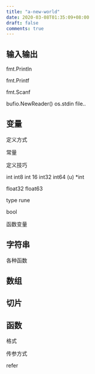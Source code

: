 ```yaml
---
title: "a-new-world"
date: 2020-03-08T01:35:09+08:00
draft: false
comments: true
---
```


## 输入输出

fmt.Println

fmt.Printf

fmt.Scanf

bufio.NewReader()   os.stdin   file..

## 变量

定义方式

常量

定义技巧

int int8 int 16 int32 int64 (u) *int

float32 float63

type rune

bool

函数变量

## 字符串

各种函数

## 数组

## 切片

## 函数

格式

传参方式

refer



